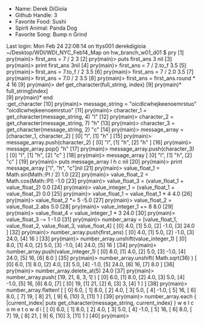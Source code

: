 - Name: Derek DiGioia	
- Github Handle: 3
- Favorite Food: Sushi
- Spirit Animal: Panda Dog
- Favorite Song: Bump n Grind


Last login: Mon Feb 24 22:08:14 on ttys001
derekdigioia ~/Desktop/WDI/WDI_NYC_Feb14_Map on hw_branch_w01_d01
$ pry
[1] pry(main)> first_ans = 7 / 2
3
[2] pry(main)> puts first_ans
3
nil
[3] pry(main)> print first_ans
3nil
[4] pry(main)> first_ans = 7 / 2.to_f
3.5
[5] pry(main)> first_ans = 7.to_f / 2
3.5
[6] pry(main)> first_ans = 7 / 2.0
3.5
[7] pry(main)> first_ans = 7.0 / 2
3.5
[8] pry(main)> first_ans = first_ans.round * 4
16
[9] pry(main)> def get_character(full_string, index)
[9] pry(main)*   full_string[index]  
[9] pry(main)* end  
:get_character
[10] pry(main)> message_string = "oicdlcwhejkeenoemrstuo"
"oicdlcwhejkeenoemrstuo"
[11] pry(main)> character_1 = get_character(message_string, 4)
"l"
[12] pry(main)> character_2 = get_character(message_string, 7)
"h"
[13] pry(main)> character_3 = get_character(message_string, 2)
"c"
[14] pry(main)> message_array = [character_1, character_2]
[
    [0] "l",
    [1] "h"
]
[15] pry(main)> message_array.push(character_2)
[
    [0] "l",
    [1] "h",
    [2] "h"
]
[16] pry(main)> message_array.pop()
"h"
[17] pry(main)> message_array.push(character_3)
[
    [0] "l",
    [1] "h",
    [2] "c"
]
[18] pry(main)> message_array
[
    [0] "l",
    [1] "h",
    [2] "c"
]
[19] pry(main)> puts message_array
l
h
c
nil
[20] pry(main)> print message_array
["l", "h", "c"]nil
[21] pry(main)> value_float_1 = Math.sin(Math::PI / 2)
1.0
[22] pry(main)> value_float_2 = Math.cos(Math::PI)
-1.0
[23] pry(main)> value_float_3 = (value_float_1 + value_float_2)
0.0
[24] pry(main)> value_integer_1 = (value_float_1 + value_float_2)
0.0
[25] pry(main)> value_float_1 = value_float_1 * 4
4.0
[26] pry(main)> value_float_2 *= 5
-5.0
[27] pry(main)> value_float_2 = value_float_2.abs
5.0
[28] pry(main)> value_integer_1 += 8
8.0
[29] pry(main)> value_float_4 = value_integer_1 * 3
24.0
[30] pry(main)> value_float_3 -= 1
-1.0
[31] pry(main)> number_array = [value_float_1, value_float_2, value_float_3, value_float_4]
[
    [0] 4.0,
    [1] 5.0,
    [2] -1.0,
    [3] 24.0
]
[32] pry(main)> number_array.push(first_ans)
[
    [0] 4.0,
    [1] 5.0,
    [2] -1.0,
    [3] 24.0,
    [4] 16
]
[33] pry(main)> number_array.unshift(value_integer_1)
[
    [0] 8.0,
    [1] 4.0,
    [2] 5.0,
    [3] -1.0,
    [4] 24.0,
    [5] 16
]
[34] pry(main)> number_array.push(value_integer_1)
[
    [0] 8.0,
    [1] 4.0,
    [2] 5.0,
    [3] -1.0,
    [4] 24.0,
    [5] 16,
    [6] 8.0
]
[35] pry(main)> number_array.unshift( Math.sqrt(36) )
[
    [0] 6.0,
    [1] 8.0,
    [2] 4.0,
    [3] 5.0,
    [4] -1.0,
    [5] 24.0,
    [6] 16,
    [7] 8.0
]
[36] pry(main)> number_array.delete_at(5)
24.0
[37] pry(main)> number_array.push( [19, 21, 6, 3, 1] )
[
    [0] 6.0,
    [1] 8.0,
    [2] 4.0,
    [3] 5.0,
    [4] -1.0,
    [5] 16,
    [6] 8.0,
    [7] [
        [0] 19,
        [1] 21,
        [2] 6,
        [3] 3,
        [4] 1
    ]
]
[38] pry(main)> number_array.flatten!
[
    [ 0] 6.0,
    [ 1] 8.0,
    [ 2] 4.0,
    [ 3] 5.0,
    [ 4] -1.0,
    [ 5] 16,
    [ 6] 8.0,
    [ 7] 19,
    [ 8] 21,
    [ 9] 6,
    [10] 3,
    [11] 1
]
[39] pry(main)> number_array.each { |current_index| puts get_character(message_string, current_index) }
w
e
l
c
o
m
e
t
o
w
d
i
[
    [ 0] 6.0,
    [ 1] 8.0,
    [ 2] 4.0,
    [ 3] 5.0,
    [ 4] -1.0,
    [ 5] 16,
    [ 6] 8.0,
    [ 7] 19,
    [ 8] 21,
    [ 9] 6,
    [10] 3,
    [11] 1
]
[40] pry(main)> 